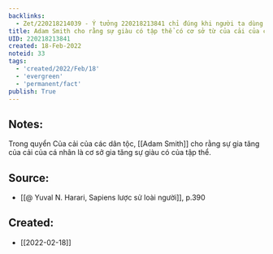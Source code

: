 ```yaml
---
backlinks:
  - Zet/220218214039 - Ý tưởng 220218213841 chỉ đúng khi người ta dùng tiền để trả công
title: Adam Smith cho rằng sự giàu có tập thể có cơ sở từ của cải của cá nhân
UID: 220218213841
created: 18-Feb-2022
noteid: 33
tags:
  - 'created/2022/Feb/18'
  - 'evergreen'
  - 'permanent/fact'
publish: True
---
```

## Notes:
Trong quyển Của cải của các dân tộc, [[Adam Smith]] cho rằng sự gia tăng của cải của cá nhân là cơ sở gia tăng sự giàu có của tập thể.

## Source:
- [[@ Yuval N. Harari, Sapiens lược sử loài người]], p.390


## Created:
- [[2022-02-18]]

